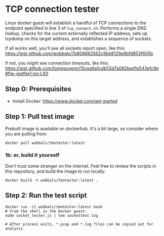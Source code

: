 
# TCP connection tester

Linux docker guest will establish a handful of TCP connections to the endpoint
specified in line 3 of `tcp_connect.sh`. Performs a single DNS lookup, checks
for the current externally reflected IP address, sets up tcpdump on this target
address, and establishes a sequence of sockets.

If all works well, you'll see all sockets report open, like this:
https://gist.github.com/wobbals/7b808682562c9bb8129e8bfd853f605b

If not, you might see connection timeouts, like this:
https://gist.github.com/tomnguyenn/15cea6a1cdb53d7a082bed1e543efc9e#file-gistfile1-txt-L93

## Step 0: Prerequisites

* Install Docker: https://www.docker.com/get-started

## Step 1: Pull test image

Prebuilt image is available on dockerhub. It's a bit large, so consider where
you are pulling from:

```
docker pull wobbals/tmotester:latest
```

### 1b: or, build it yourself

Don't trust some stranger on the internet. Feel free to review the scripts in
this repository, and build the image to run locally:

```
docker build -t wobbals/tmotester:latest .
```


## Step 2: Run the test script

```
docker run -it wobbals/tmotester:latest bash
# From the shell in the Docker guest:
node socket_tester.js | tee sockettest.log

# After process exits, *.pcap and *.log files can be copied out for analysis
```
